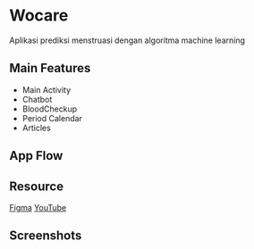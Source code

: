 
# Wocare
Aplikasi prediksi menstruasi dengan algoritma machine learning


## Main Features

- Main Activity
- Chatbot
- BloodCheckup
- Period Calendar
- Articles

## App Flow


## Resource

[Figma](https://www.figma.com/file/ExR5YWjbJ0nJGUw1h2Yiq7/HackFest-2024?type=design&node-id=0%3A1&mode=design&t=o61FqDRWK36r8oBU-1)
[YouTube](https://www.youtube.com/watch?v=SOB5Mnv-j_g)



## Screenshots


